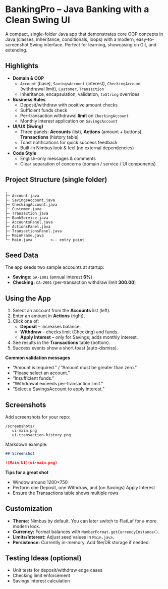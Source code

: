 # BankingPro – Java Banking with a Clean Swing UI

A compact, single-folder Java app that demonstrates core OOP concepts in Java (classes, inheritance, conditionals, loops) with a modern, easy-to-screenshot Swing interface. Perfect for learning, showcasing on Git, and extending.

## Highlights

- **Domain & OOP**
  - `Account` (base), `SavingsAccount` (interest), `CheckingAccount` (withdrawal limit), `Customer`, `Transaction`
  - Inheritance, encapsulation, validation, `toString` overrides
- **Business Rules**
  - Deposit/withdraw with positive amount checks  
  - Sufficient funds check  
  - Per-transaction withdrawal **limit** on `CheckingAccount`  
  - Monthly interest application on `SavingsAccount`
- **UI/UX (Swing)**
  - Three panels: **Accounts** (list), **Actions** (amount + buttons), **Transactions** (history table)
  - Toast notifications for quick success feedback
  - Built-in Nimbus look & feel (no external dependencies)
- **Code Style**
  - English-only messages & comments  
  - Clear separation of concerns (domain / service / UI components)


## Project Structure (single folder)

```
.
├─ Account.java
├─ SavingsAccount.java
├─ CheckingAccount.java
├─ Customer.java
├─ Transaction.java
├─ BankService.java
├─ AccountsPanel.java
├─ ActionsPanel.java
├─ TransactionsPanel.java
├─ MainFrame.java
└─ Main.java        <-- entry point
```


## Seed Data

The app seeds two sample accounts at startup:

- **Savings:** `SA-1001` (annual interest **6%**)  
- **Checking:** `CA-2001` (per-transaction withdraw limit **300.00**)


## Using the App

1. Select an account from the **Accounts** list (left).  
2. Enter an amount in **Actions** (right).  
3. Click one of:
   - **Deposit** – increases balance.
   - **Withdraw** – checks limit (Checking) and funds.
   - **Apply Interest** – only for Savings; adds monthly interest.
4. See results in the **Transactions** table (bottom).  
5. Success events show a short toast (auto-dismiss).

**Common validation messages**
- “Amount is required.” / “Amount must be greater than zero.”
- “Please select an account.”
- “Insufficient funds.”
- “Withdrawal exceeds per-transaction limit.”
- “Select a SavingsAccount to apply interest.”



## Screenshots

Add screenshots for your repo:

```
/screenshots/
   ui-main.png
   ui-transaction-history.png
```

Markdown example:
```md
## Screenshot

![Main UI](ui-main.png)

```

**Tips for a great shot**
- Window around 1200×750  
- Perform one Deposit, one Withdraw, and (on Savings) Apply Interest  
- Ensure the Transactions table shows multiple rows


## Customization

- **Theme:** Nimbus by default. You can later switch to FlatLaf for a more modern look.  
- **Currency:** Format balances with `NumberFormat.getCurrencyInstance()`.  
- **Limits/Interest:** Adjust seed values in `Main.java`.  
- **Persistence:** Currently in-memory. Add file/DB storage if needed.


## Testing Ideas (optional)

- Unit tests for deposit/withdraw edge cases  
- Checking limit enforcement  
- Savings interest calculation


